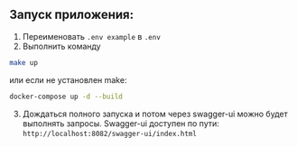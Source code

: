 ## Запуск приложения:

1. Переименовать `.env example` в `.env`
2. Выполнить команду

```bash
make up
``` 

или если не установлен make:

```bash
docker-compose up -d --build
```

3. Дождаться полного запуска и потом через swagger-ui
   можно будет выполнять запросы. Swagger-ui доступен по пути: `http://localhost:8082/swagger-ui/index.html`